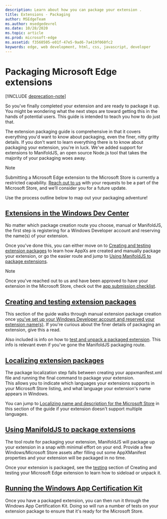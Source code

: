 ```yaml
---
description: Learn about how you can package your extension .
title: Extensions - Packaging
author: MSEdgeTeam
ms.author: msedgedevrel
ms.date: 10/28/2020
ms.topic: article
ms.prod: microsoft-edge
ms.assetid: f3560505-e01f-47e5-9ad6-7a419f060fc2
keywords: edge, web development, html, css, javascript, developer
---
```

# Packaging Microsoft Edge extensions  

[!INCLUDE [deprecation-note](../includes/deprecation-note.md)]  

So you've finally completed your extension and are ready to package it up. You might be wondering what the next steps are toward getting this in the hands of potential users. This guide is intended to teach you how to do just that.  

The extension packaging guide is comprehensive in that it covers everything you'd want to know about packaging, even the finer, nitty gritty details. If you don't want to learn everything there is to know about packaging your extension, you're in luck. We've added support for extensions to ManifoldJS, an open source Node.js tool that takes the majority of your packaging woes away.  

> [!NOTE]
> Submitting a Microsoft Edge extension to the Microsoft Store is currently a restricted capability. [Reach out to us](https://developer.microsoft.com/en-us/microsoft-edge/extensions/requests) with your requests to be a part of the Microsoft Store, and we’ll consider you for a future update.  

Use the process outline below to map out your packaging adventure!  

## [Extensions in the Windows Dev Center](./packaging/extensions-in-the-windows-dev-center.md)  

No matter which package creation route you choose, manual or ManifoldJS, the first step is registering for a Windows Developer account and reserving the name(s) of your extension.  

Once you've done this, you can either move on to [Creating and testing extension packages](./packaging/creating-and-testing-extension-packages.md) to learn how AppXs are created and manually package your extension, or go the easier route and jump to [Using ManifoldJS to package extensions](./packaging/using-ManifoldJS-to-package-extensions.md).  

> [!NOTE]
> Once you've reached out to us and have been approved to have your extension in the Microsoft Store, check out the [app submission checklist](https://docs.microsoft.com/windows/uwp/publish/app-submissions).  


## [Creating and testing extension packages](./packaging/creating-and-testing-extension-packages.md)  

This section of the guide walks through manual extension package creation once [you've set up your Windows Developer account and reserved your extension name(s)](./packaging/extensions-in-the-windows-Dev-Center.md). If you're curious about the finer details of packaging an extension, give this a read.  

Also included is info on how to [test and unpack a packaged extension](./packaging/creating-and-testing-extension-packages.md#testing-an-appx-package). This info is relevant even if you've gone the ManifoldJS packaging route.  

## [Localizing extension packages](./packaging/localizing-extension-packages.md)  

The package localization step falls between creating your appxmanifest.xml file and running the final command to package your extension.  
This allows you to indicate which languages your extensions supports in your Microsoft Store listing, and what language your extension's name appears in Windows.  

You can jump to [Localizing name and description for the Microsoft Store](./packaging/localizing-extension-packages.md#localizing-name-and-description-in-the-microsoft-store) in this section of the guide if your extension doesn't support multiple languages.  

## [Using ManifoldJS to package extensions](./packaging/using-ManifoldJS-to-package-extensions.md)  

The tool route for packaging your extension, ManifoldJS will package up your extension in a snap with minimal effort on your end. Provide a few Windows/Microsoft Store assets after filling out some AppXManifest properties and your extension will be packaged in no time.  

Once your extension is packaged, see the [testing](./packaging/creating-and-testing-extension-packages.md#testing-an-appx-package) section of Creating and testing your Microsoft Edge extension to learn how to sideload or unpack it.  

## [Running the Windows App Certification Kit](./packaging/running-the-windows-app-certification-kit.md)  

Once you have a packaged extension, you can then run it through the Windows App Certification Kit. Doing so will run a number of tests on your extension package to ensure that it's ready for the Microsoft Store.  
